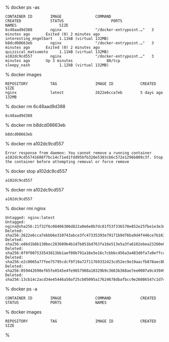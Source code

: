 % docker ps -as

    CONTAINER ID        IMAGE               COMMAND                  CREATED             STATUS                     PORTS               NAMES                   SIZE
    6c48aad9d388        nginx               "/docker-entrypoint.…"   3 minutes ago       Exited (0) 2 minutes ago                       interesting_engelbart   1.11kB (virtual 132MB)
    b8dcd08663eb        nginx               "/docker-entrypoint.…"   3 minutes ago       Exited (0) 2 minutes ago                       quizzical_matsumoto     1.11kB (virtual 132MB)
    a102dc9cd557        nginx               "/docker-entrypoint.…"   3 minutes ago       Up 3 minutes               80/tcp              sleepy_nash             1.12kB (virtual 132MB)

% docker images

    REPOSITORY          TAG                 IMAGE ID            CREATED             SIZE
    nginx               latest              2622e6cca7eb        5 days ago          132MB

% docker rm 6c48aad9d388 

    6c48aad9d388

% docker rm b8dcd08663eb

    b8dcd08663eb

% docker rm a102dc9cd557 

    Error response from daemon: You cannot remove a running container a102dc9cd55741608f7bc14c71ed1fdd95bfb328e5303cb6c572e1296b809c3f. Stop the container before attempting removal or force remove

% docker stop a102dc9cd557 

    a102dc9cd557

% docker rm a102dc9cd557   

    a102dc9cd557

% docker rmi nginx

    Untagged: nginx:latest
    Untagged: nginx@sha256:21f32f6c08406306d822a0e6e8b7dc81f53f336570e852e25fbe1e3e3d0d0133
    Deleted: sha256:2622e6cca7ebbb6e310743abce3fc47335393e79171b9d76ba9d4f446ce7b163
    Deleted: sha256:e86d1b8b130bec203609b4b1d7b851bd763fa16e513e5a3fa6102ebea23260e0
    Deleted: sha256:8f9f007533543813bb1aef80b791a16e5e16c7cbbbc456a3a483d0fa7a9effcc
    Deleted: sha256:e2c0065a77fee75795cdcf9f19a72f11769332423cd52ec9e19aacfb878aec8b
    Deleted: sha256:059442698ef65fe8545e4fe9657988a10329b9c3663b368ae7ee0007a9c43949
    Deleted: sha256:13cb14c2acd34e45446a50af25cb05095a17624678dbafbcc9e26086547c1d74

% docker ps -a

    CONTAINER ID        IMAGE               COMMAND             CREATED             STATUS              PORTS               NAMES

% docker images

    REPOSITORY          TAG                 IMAGE ID            CREATED             SIZE

% 
